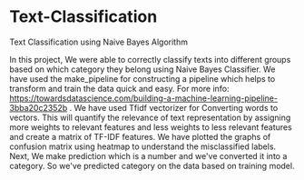 # Text-Classification
Text Classification using Naive Bayes Algorithm


In this project, We were able to correctly classify texts into different groups based on which category they belong using Naive Bayes Classifier.
We have used the make_pipeline for constructing a pipeline which helps to transform and train the data quick and easy. For more info: https://towardsdatascience.com/building-a-machine-learning-pipeline-3bba20c2352b .
We have used Tfidf vectorizer for Converting words to vectors. This will quantify the relevance of text representation by assigning more weights to relevant features and less weights to less relevant features and create a matrix of TF-IDF features.
We have plotted the graphs of confusion matrix using heatmap to understand the misclassified labels.
Next, We make prediction which is a number and we've converted it into a category. So we've predicted category on the data based on training model.
